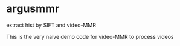 # argusmmr
extract hist by SIFT and video-MMR

This is the very naive demo code for video-MMR to process videos

